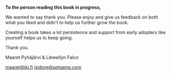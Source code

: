 **To the person reading this book in progress,**

We wanted to say thank you. Please enjoy and give us feedback on both what you liked and didn't to help us further grow the book.

Creating a book takes a lot persistence and support from early adopters like yourself helps us to keep going.

Thank you.

Maaret Pyh&auml;j&auml;rvi & Llewellyn Falco

maaret@iki.fi
isidore@setgame.com  
